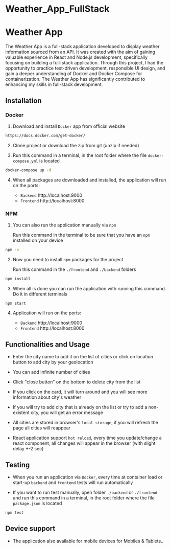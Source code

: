 # Weather_App_FullStack
# Weather App

The Weather App is a full-stack application developed to display weather information sourced from an API. It was created with the aim of gaining valuable experience in React and Node.js development, specifically focusing on building a full-stack application. Through this project, I had the opportunity to practice test-driven development, responsible UI design, and gain a deeper understanding of Docker and Docker Compose for containerization. The Weather App has significantly contributed to enhancing my skills in full-stack development.

## Installation
### Docker

1. Download and install `Docker` app from official website

```sh
https://docs.docker.com/get-docker/
```

2. Clone project or download the zip from git (unzip if needed)

3. Run this command in a terminal, in the root folder where the file `docker-compose.yml` is located

```sh
docker-compose up -d
```

4. When all packages are downloaded and installed, the application will run on the ports:

   - `Backend` http://localhost:9000
   - `Frontend` http://localhost:8000

### NPM

1. You can also run the application manually via `npm`

   Run this command in the terminal to be sure that you have an `npm` installed on your device

```sh
npm -v
```

2. Now you need to install `npm` packages for the project

   Run this command in the `./frontend` and `./backend` folders

```sh
npm install
```

3. When all is done you can run the application with running this command. Do it in different terminals

```sh
npm start
```

4. Application will run on the ports:

   - `Backend` http://localhost:9000
   - `Frontend` http://localhost:8000

## Functionalities and Usage

- Enter the city name to add it on the list of cities or click on location button to add city by your geolocation

- You can add infinite number of cities

- Click "close button" on the bottom to delete city from the list

- If you click on the card, it will turn around and you will see more information about city's weather

- If you will try to add city that is already on the list or try to add a non-existent city, you will get an error message

- All cities are stored in browser's `local storage`, if you will refresh the page all cities will reappear

- React application support `hot reload`, every time you update/change a react component, all changes will appear in the browser (with slight delay +-2 sec)

## Testing

- When you run an application via `Docker`, every time at container load or start-up `backend` and `frontend` tests will run automatically


- If you want to run test manually, open folder `./backend` or `./frontend` and run this command in a terminal, in the root folder where the file `package.json` is located

```sh
npm test
```

## Device support

- The application also available for mobile devices for Mobiles & Tablets..
